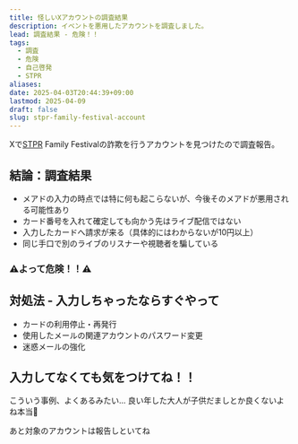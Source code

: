 ```yaml
---
title: 怪しいXアカウントの調査結果
description: イベントを悪用したアカウントを調査しました。
lead: 調査結果 - 危険！！
tags:
  - 調査
  - 危険
  - 自己啓発
  - STPR
aliases: 
date: 2025-04-03T20:44:39+09:00
lastmod: 2025-04-09
draft: false
slug: stpr-family-festival-account
---
```

Xで[STPR](STPR.md) Family Festivalの詐欺を行うアカウントを見つけたので調査報告。
## 結論：調査結果

- メアドの入力の時点では特に何も起こらないが、今後そのメアドが悪用される可能性あり
- カード番号を入れて確定しても向かう先はライブ配信ではない
- 入力したカードへ請求が来る（具体的にはわからないが10円以上）
- 同じ手口で別のライブのリスナーや視聴者を騙している
### **⚠️よって危険！！⚠️**

## 対処法 - 入力しちゃったならすぐやって

- カードの利用停止・再発行
- 使用したメールの関連アカウントのパスワード変更
- 迷惑メールの強化
## 入力してなくても気をつけてね！！

こういう事例、よくあるみたい...
良い年した大人が子供だましとか良くないよね本当😤

あと対象のアカウントは報告しといてね